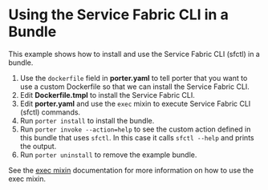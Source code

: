 # Using the Service Fabric CLI in a Bundle

This example shows how to install and use the Service Fabric CLI (sfctl) in a
bundle.

1. Use the `dockerfile` field in **porter.yaml** to tell porter that you want to use a custom Dockerfile so that we can install the Service Fabric CLI.
1. Edit **Dockerfile.tmpl** to install the Service Fabric CLI.
1. Edit **porter.yaml** and use the `exec` mixin to execute Service Fabric CLI (sfctl) commands.
1. Run `porter install` to install the bundle.
1. Run `porter invoke --action=help` to see the custom action defined in this bundle that uses `sfctl`. In this case it calls `sfctl --help` and prints the output.
1. Run `porter uninstall` to remove the example bundle.

See the [exec mixin](https://porter.sh/mixins/exec) documentation for more
information on how to use the exec mixin.